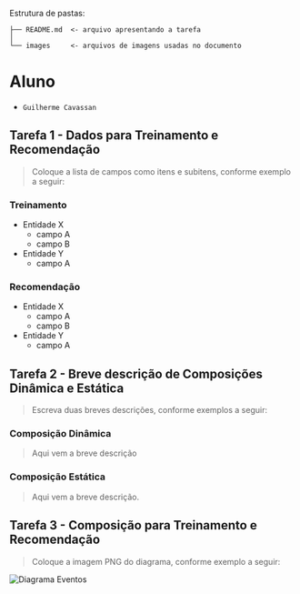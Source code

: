 Estrutura de pastas:

~~~
├── README.md  <- arquivo apresentando a tarefa
│
└── images     <- arquivos de imagens usadas no documento
~~~

# Aluno
* `Guilherme Cavassan`

## Tarefa 1 - Dados para Treinamento e Recomendação

> Coloque a lista de campos como itens e subitens, conforme exemplo a seguir:
>
### Treinamento
* Entidade X
  * campo A
  * campo B
* Entidade Y
  * campo A

### Recomendação
* Entidade X
  * campo A
  * campo B
* Entidade Y
  * campo A

## Tarefa 2 - Breve descrição de Composições Dinâmica e Estática

> Escreva duas breves descrições, conforme exemplos a seguir:
>
### Composição Dinâmica
> Aqui vem a breve descrição
### Composição Estática
> Aqui vem a breve descrição.

## Tarefa 3 - Composição para Treinamento e Recomendação

> Coloque a imagem PNG do diagrama, conforme exemplo a seguir:
>
![Diagrama Eventos](images/recomendation-composition.png)
